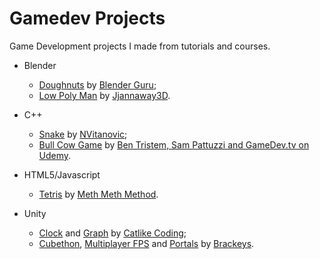 # Gamedev Projects

Game Development projects I made from tutorials and courses.

* Blender
   * [Doughnuts](https://github.com/oddlord/gamedev-projects/tree/master/blender/doughnuts) by [Blender Guru](https://www.blenderguru.com/);
   * [Low Poly Man](https://github.com/oddlord/gamedev-projects/tree/master/blender/low-poly-man) by [Jjannaway3D](https://www.youtube.com/channel/UCmkhhXncsArDpqU4JQBdOWg).

* C++
   * [Snake](https://github.com/oddlord/gamedev-projects/tree/master/cpp/Snake) by [NVitanovic](https://www.youtube.com/channel/UCqXrJmvJAvFnGyLGSBnk45g);
   * [Bull Cow Game](https://github.com/oddlord/gamedev-projects/tree/master/cpp/BullCowGame) by [Ben Tristem, Sam Pattuzzi and GameDev.tv on Udemy](https://www.udemy.com/unrealcourse/).

* HTML5/Javascript
   * [Tetris](https://github.com/oddlord/gamedev-projects/tree/master/html5-js/tetris) by [Meth Meth Method](https://www.youtube.com/channel/UC8A0M0eDttdB11MHxX58vXQ).

* Unity
   * [Clock](https://github.com/oddlord/gamedev-projects/tree/master/unity/Clock) and [Graph](https://github.com/oddlord/unity-projects/tree/master/Graph) by [Catlike Coding](https://catlikecoding.com/);
   * [Cubethon](https://github.com/oddlord/gamedev-projects/tree/master/unity/Cubethon), [Multiplayer FPS](https://github.com/oddlord/gamedev-projects/tree/master/unity/MultiplayerFPS) and [Portals](https://github.com/oddlord/gamedev-projects/tree/master/unity/Portals) by [Brackeys](http://brackeys.com/).
